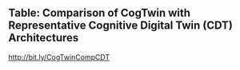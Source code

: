 ## Table: Comparison of CogTwin with Representative Cognitive Digital Twin (CDT) Architectures

http://bit.ly/CogTwinCompCDT
